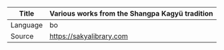 |Title | Various works from the Shangpa Kagyü tradition 
| --- | --- 
|Language | bo
|Source | https://sakyalibrary.com